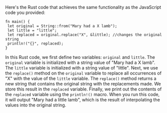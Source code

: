 Here's the Rust code that achieves the same functionality as the JavaScript code you provided:
```
fn main() {
 let original = String::from("Mary had a X lamb");
 let little = "little";
 let replaced = original.replace("X", &little); //changes the original string
 println!("{}", replaced);
}
```
In this Rust code, we first define two variables: `original` and `little`. The `original` variable is initialized with a string value of "Mary had a X lamb". The `little` variable is initialized with a string value of "little".
Next, we use the `replace()` method on the `original` variable to replace all occurrences of "X" with the value of the `little` variable. The `replace()` method returns a new string that contains the original string with the replacements made. We store this result in the `replaced` variable.
Finally, we print out the contents of the `replaced` variable using the `println!()` macro. When you run this code, it will output "Mary had a little lamb", which is the result of interpolating the values into the original string.

